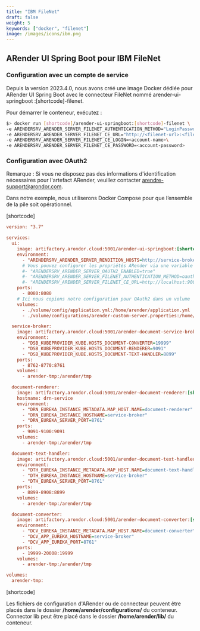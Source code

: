 ```yaml
---
title: "IBM FileNet"
draft: false
weight: 5
keywords: ["docker", "filenet"]
image: /images/icons/ibm.png
---
```


## ARender UI Spring Boot pour IBM FileNet

### Configuration avec un compte de service

Depuis la version 2023.4.0, nous avons créé une image Docker dédiée pour ARender UI Spring Boot avec le connecteur FileNet 
nommé arender-ui-springboot :[shortcode]-filenet.

Pour démarrer le conteneur, exécutez :

```bash
$> docker run [shortcode]/arender-ui-springboot:[shortcode]-filenet \
-e ARENDERSRV_ARENDER_SERVER_FILENET_AUTHENTICATION_METHOD="LoginPasswordObjectStoreProvider"\
-e ARENDERSRV_ARENDER_SERVER_FILENET_CE_URL="http://<filenet-url>:<filent-port>/wsi/FNCEWS40MTOM/"\
-e ARENDERSRV_ARENDER_SERVER_FILENET_CE_LOGIN=<account-name>\
-e ARENDERSRV_ARENDER_SERVER_FILENET_CE_PASSWORD=<account-password>
```

### Configuration avec OAuth2

Remarque : Si vous ne disposez pas des informations d'identification nécessaires pour l'artefact ARender, veuillez contacter arendre-support@arondor.com.

Dans notre exemple, nous utiliserons Docker Compose pour que l’ensemble de la pile soit opérationnel.

[shortcode]

```cfg
version: "3.7"

services:
  ui:
    image: artifactory.arondor.cloud:5001/arender-ui-springboot:[shortcode]-filenet
    environment:
      - "ARENDERSRV_ARENDER_SERVER_RENDITION_HOSTS=http://service-broker:8761/"
      # Vous pouvez configurer les propriétés ARender via une variable d'environnement ou avec le fichier de configuration dans un volume comme plus bas
      #- "ARENDERSRV_ARENDER_SERVER_OAUTH2_ENABLED=true"
      #- "ARENDERSRV_ARENDER_SERVER_FILENET_AUTHENTICATION_METHOD=oauth2ObjectStoreProvider"
      #- "ARENDERSRV_ARENDER_SERVER_FILENET_CE_URL=http://localhost:9080/wsi/FNCEWS40MTOM/"
    ports:
      - 8080:8080
    # Ici nous copions notre configuration pour OAuth2 dans un volume
    volumes:
      - ./volume/config/application.yml:/home/arender/application.yml
      - ./volume/configurations/arender-custom-server.properties:/home/arender/configurations/arender-custom-server.properties

  service-broker:
    image: artifactory.arondor.cloud:5001/arender-document-service-broker:[shortcode]
    environment:
      - "DSB_KUBEPROVIDER_KUBE.HOSTS_DOCUMENT-CONVERTER=19999"
      - "DSB_KUBEPROVIDER_KUBE.HOSTS_DOCUMENT-RENDERER=9091"
      - "DSB_KUBEPROVIDER_KUBE.HOSTS_DOCUMENT-TEXT-HANDLER=8899"
    ports:
      - 8762-8770:8761
    volumes:
      - arender-tmp:/arender/tmp

  document-renderer:
    image: artifactory.arondor.cloud:5001/arender-document-renderer:[shortcode]
    hostname: drn-service
    environment:
      - "DRN_EUREKA_INSTANCE_METADATA.MAP_HOST.NAME=document-renderer"
      - "DRN_EUREKA_INSTANCE_HOSTNAME=service-broker"
      - "DRN_EUREKA_SERVER_PORT=8761"
    ports:
      - 9091-9100:9091
    volumes:
      - arender-tmp:/arender/tmp

  document-text-handler:
    image: artifactory.arondor.cloud:5001/arender-document-text-handler:[shortcode]
    environment:
      - "DTH_EUREKA_INSTANCE_METADATA.MAP_HOST.NAME=document-text-handler"
      - "DTH_EUREKA_INSTANCE_HOSTNAME=service-broker"
      - "DTH_EUREKA_SERVER_PORT=8761"
    ports:
      - 8899-8908:8899
    volumes:
      - arender-tmp:/arender/tmp

  document-converter:
    image: artifactory.arondor.cloud:5001/arender-document-converter:[shortcode]
    environment:
      - "DCV_EUREKA_INSTANCE_METADATA.MAP_HOST.NAME=document-converter"
      - "DCV_APP_EUREKA_HOSTNAME=service-broker"
      - "DCV_APP_EUREKA_PORT=8761"
    ports:
      - 19999-20008:19999
    volumes:
      - arender-tmp:/arender/tmp

volumes:
  arender-tmp:
```

[shortcode]


Les fichiers de configuration d'ARender ou de connecteur peuvent être placés dans le dossier **/home/arender/configurations/** du conteneur.
Connector lib peut être placé dans le dossier **/home/arender/lib/** du conteneur.
